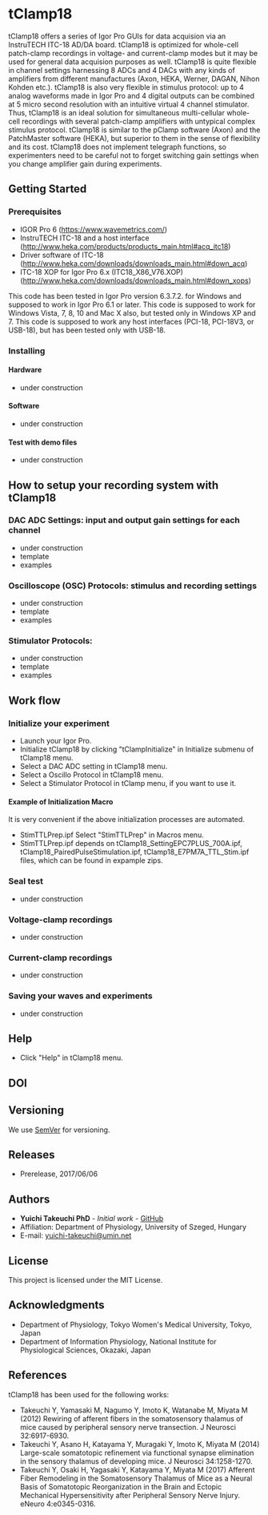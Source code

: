 # tClamp18
tClamp18 offers a series of Igor Pro GUIs for data acquision via an InstruTECH ITC-18 AD/DA board. tClamp18 is optimized for whole-cell patch-clamp recordings in voltage- and current-clamp modes but it may be used for general data acquision purposes as well. tClamp18 is quite flexible in channel settings harnessing 8 ADCs and 4 DACs with any kinds of amplifiers from different manufactures (Axon, HEKA, Werner, DAGAN, Nihon Kohden etc.). tClamp18 is also very flexible in stimulus protocol: up to 4 analog waveforms made in Igor Pro and 4 digital outputs can be combined at 5 micro second resolution with an intuitive virtual 4 channel stimulator. Thus, tClamp18 is an ideal solution for simultaneous multi-cellular whole-cell recordings with several patch-clamp amplifiers with untypical complex stimulus protocol. tClamp18 is similar to the pClamp software (Axon) and the PatchMaster software (HEKA), but superior to them in the sense of flexibility and its cost. tClamp18 does not implement telegraph functions, so experimenters need to be careful not to forget switching gain settings when you change amplifier gain during experiments.

## Getting Started

### Prerequisites
* IGOR Pro 6 (https://www.wavemetrics.com/)
* InstruTECH ITC-18 and a host interface (http://www.heka.com/products/products_main.html#acq_itc18)
* Driver software of ITC-18 (http://www.heka.com/downloads/downloads_main.html#down_acq)
* ITC-18 XOP for Igor Pro 6.x (ITC18_X86_V76.XOP) (http://www.heka.com/downloads/downloads_main.html#down_xops)

This code has been tested in Igor Pro version 6.3.7.2. for Windows and supposed to work in Igor Pro 6.1 or later.
This code is supposed to work for Windows Vista, 7, 8, 10 and Mac X also, but tested only in Windows XP and 7.
This code is supposed to work any host interfaces (PCI-18, PCI-18V3, or USB-18), but has been tested only with USB-18.

### Installing
#### Hardware
* under construction

#### Software
* under construction

#### Test with demo files
* under construction

## How to setup your recording system with tClamp18
### DAC ADC Settings: input and output gain settings for each channel
* under construction
* template
* examples

### Oscilloscope (OSC) Protocols: stimulus and recording settings
* under construction
* template
* examples

### Stimulator Protocols: 
* under construction
* template
* examples

## Work flow
### Initialize your experiment
* Launch your Igor Pro.
* Initialize tClamp18 by clicking "tClampInitialize" in Initialize submenu of tClamp18 menu.
* Select a DAC ADC setting in tClamp18 menu.
* Select a Oscillo Protocol in tClamp18 menu.
* Select a Stimulator Protocol in tClamp menu, if you want to use it.

#### Example of Initialization Macro
It is very convenient if the above initialization processes are automated.
* StimTTLPrep.ipf
Select "StimTTLPrep" in Macros menu.
* StimTTLPrep.ipf depends on tClamp18_SettingEPC7PLUS_700A.ipf, tClamp18_PairedPulseStimulation.ipf, tClamp18_E7PM7A_TTL_Stim.ipf files, which can be found in expample zips.

### Seal test
* under construction

### Voltage-clamp recordings
* under construction

### Current-clamp recordings
* under construction

### Saving your waves and experiments
* under construction

## Help
* Click "Help" in tClamp18 menu.

## DOI

## Versioning
We use [SemVer](http://semver.org/) for versioning.

## Releases
* Prerelease, 2017/06/06

## Authors
* **Yuichi Takeuchi PhD** - *Initial work* - [GitHub](https://github.com/yuichi-takeuchi)
* Affiliation: Department of Physiology, University of Szeged, Hungary
* E-mail: yuichi-takeuchi@umin.net

## License
This project is licensed under the MIT License.

## Acknowledgments
* Department of Physiology, Tokyo Women's Medical University, Tokyo, Japan
* Department of Information Physiology, National Institute for Physiological Sciences, Okazaki, Japan

## References
tClamp18 has been used for the following works:

* Takeuchi Y, Yamasaki M, Nagumo Y, Imoto K, Watanabe M, Miyata M (2012) Rewiring of afferent fibers in the somatosensory thalamus of mice caused by peripheral sensory nerve transection. J Neurosci 32:6917-6930.
* Takeuchi Y, Asano H, Katayama Y, Muragaki Y, Imoto K, Miyata M (2014) Large-scale somatotopic refinement via functional synapse elimination in the sensory thalamus of developing mice. J Neurosci 34:1258-1270.
* Takeuchi Y, Osaki H, Yagasaki Y, Katayama Y, Miyata M (2017) Afferent Fiber Remodeling in the Somatosensory Thalamus of Mice as a Neural Basis of Somatotopic Reorganization in the Brain and Ectopic Mechanical Hypersensitivity after Peripheral Sensory Nerve Injury. eNeuro 4:e0345-0316.
